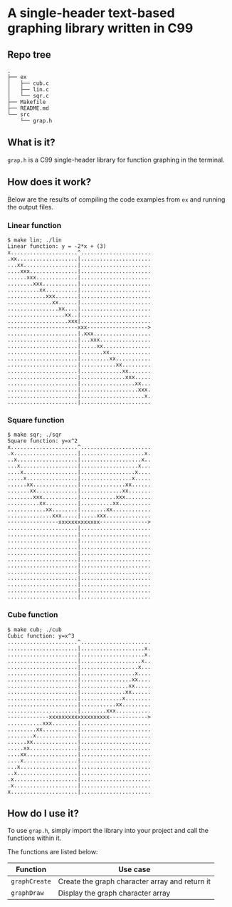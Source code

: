 # A single-header text-based graphing library written in C99

## Repo tree

```
.
├── ex
│   ├── cub.c
│   ├── lin.c
│   └── sqr.c
├── Makefile
├── README.md
└── src
    └── grap.h
```

## What is it?

`grap.h` is a C99 single-header library for function graphing in the terminal.

## How does it work?

Below are the results of compiling the code examples from `ex` and running the output files.

### Linear function

```
$ make lin; ./lin
Linear function: y = -2*x + (3)
x.....................^......................
.xx...................|......................
...xx.................|......................
....xxx...............|......................
......xxx.............|......................
........xxx...........|......................
..........xx..........|......................
............xxx.......|......................
..............xx......|......................
................xx....|......................
..................xx..|......................
...................xxx|......................
----------------------xxx------------------->
......................|.xxx..................
......................|...xxx................
......................|.....xx...............
......................|.......xx.............
......................|.........xx...........
......................|...........xx.........
......................|.............xx.......
......................|..............xxx.....
......................|.................xx...
......................|..................xxx.
......................|....................x.
......................|......................
```

### Square function

```
$ make sqr; ./sqr
Square function: y=x^2
x.....................^......................
.x....................|....................x.
..x...................|...................x..
...x..................|..................x...
....x.................|.................x....
.....x................|................x.....
......xx..............|..............xx......
.......xx.............|.............xx.......
........xxx...........|...........xxx........
..........xx..........|..........xx..........
............xx........|........xx............
..............xxx.....|.....xxx..............
----------------xxxxxxxxxxxxx--------------->
......................|......................
......................|......................
......................|......................
......................|......................
......................|......................
......................|......................
......................|......................
......................|......................
......................|......................
......................|......................
......................|......................
......................|......................
```

### Cube function

```
$ make cub; ./cub
Cubic function: y=x^3
......................^......................
......................|....................x.
......................|....................x.
......................|...................x..
......................|..................x...
......................|.................x....
......................|................xx....
......................|...............xx.....
......................|..............xx......
......................|.............x........
......................|...........xx.........
......................|........xxx...........
-------------xxxxxxxxxxxxxxxxxxx------------>
...........xxx........|......................
.........xx...........|......................
........x.............|......................
......xx..............|......................
.....xx...............|......................
....xx................|......................
....x.................|......................
...x..................|......................
..x...................|......................
.x....................|......................
.x....................|......................
x.....................|......................
```

## How do I use it?

To use `grap.h`, simply import the library into your project and call the functions within it.

The functions are listed below:

| Function      | Use case                                       |
| ------------- | ---------------------------------------------- |
| `graphCreate` | Create the graph character array and return it |
| `graphDraw`   | Display the graph character array              |
